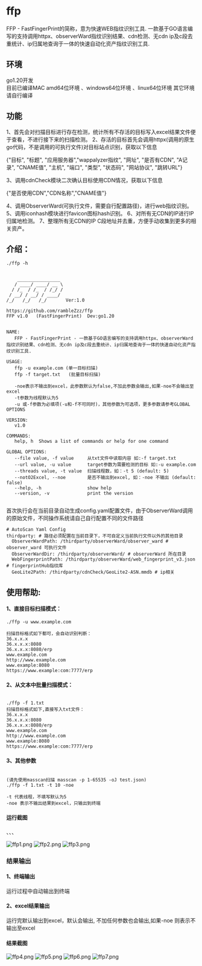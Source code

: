 # ffp
FFP - FastFingerPrint的简称，意为快速WEB指纹识别工具. 一款基于GO语言编写的支持调用httpx、observerWard指纹识别结果、cdn检测、无cdn ip及c段去重统计、ip归属地查询于一体的快速自动化资产指纹识别工具.

## 环境
go1.20开发  
目前已编译MAC amd64位环境 、windows64位环境 、linux64位环境
其它环境请自行编译

## 功能
1、首先会对扫描目标进行存在检测，统计所有不存活的目标写入excel结果文件便于查看，不进行接下来的扫描检测。
2、存活的目标首先会调用httpx(调用的原生go代码，不是调用的可执行文件)对目标站点识别，获取以下信息

 {"目标", "标题", "应用服务器","wappalyzer指纹", "网址", "是否有CDN", "A记录", "CNAME值", "主机", "端口", "类型", "状态码", "网站协议", "跳转URL"}
 
3、调用cdnCheck模块二次确认目标使用CDN情况，获取以下信息

 {"是否使用CDN","CDN名称","CNAME值"}
 
4、调用ObserverWard(可执行文件，需要自行配置路径)，进行web指纹识别。
5、调用iconhash模块进行favicon图标hash识别。
6、对所有无CDN的IP进行IP归属地检测。
7、整理所有无CDN的IP C段地址并去重，方便手动收集到更多的相关资产。


## 介绍：
```
./ffp -h


    ________________
   / ____/ ____/ __ \
  / /_  / /_  / /_/ /
 / __/ / __/ / ____/
/_/   /_/   /_/       Ver:1.0

https://github.com/rambleZzz/ffp
FFP v1.0   (FastFingerPrint)  Dev:go1.20


NAME:
   FFP - FastFingerPrint - 一款基于GO语言编写的支持调用httpx、observerWard指纹识别结果、cdn检测、无cdn ip及c段去重统计、ip归属地查询于一体的快速自动化资产指纹识别工具.

USAGE:
   ffp -u example.com (单一目标扫描)
   ffp -f target.txt   (批量目标扫描)

   -noe表示不输出到excel，此参数默认为false,不加此参数会输出,如果-noe不会输出至excel
   -t参数为线程默认为5
   -u 或-f参数为必填项(-u和-f不可同时)，其他参数为可选项，更多参数请参考GLOBAL OPTIONS

VERSION:
   v1.0

COMMANDS:
   help, h  Shows a list of commands or help for one command

GLOBAL OPTIONS:
   --file value, -f value     从txt文件中读取内容 如:-f target.txt
   --url value, -u value      target参数为需要检测的目标 如:-u example.com
   --threads value, -t value  扫描线程数，如：-t 5 (default: 5)
   --notO2Excel, --noe        是否不输出到excel, 如：-noe 不输出 (default: false)
   --help, -h                 show help
   --version, -v              print the version
 

```  
首次执行会在当前目录自动生成config.yaml配置文件，由于ObserverWard调用的原始文件，不同操作系统请自己自行配置不同的文件路径

```
# AutoScan Yaml Config
thirdparty: # 路径必须配置在当前目录下，不可自定义当前执行文件以外的其他目录
  ObserverWardPath: /thirdparty/observerWard/observer_ward # observer_ward 可执行文件
  ObserverWardDir: /thirdparty/observerWard/ # observerWard 所在目录
  WebFingerprintPath: /thirdparty/observerWard/web_fingerprint_v3.json # fingerprintHub指纹库
  GeoLite2Path: /thirdparty/cdnCheck/GeoLite2-ASN.mmdb # ip相关
 ``` 

## 使用帮助:
#### 1、直接目标扫描模式：  
```
./ffp -u www.example.com

扫描目标格式如下都可，会自动识别判断：  
36.x.x.x
36.x.x.x:8080
36.x.x.x:8080/erp
www.example.com
http://www.example.com
www.example:8080
https://www.example:com:7777/erp

```
#### 2、从文本中批量扫描模式：
````

./ffp -f 1.txt
扫描目标格式如下,直接写入txt文件：
36.x.x.x
36.x.x.x:8080
36.x.x.x:8080/erp
www.example.com
http://www.example.com
www.example:8080
https://www.example:com:7777/erp

````
#### 3、其他参数
```

(请先使用masscan扫描 masscan -p 1-65535 -oJ test.json)
./ffp -f 1.txt -t 10 -noe

-t 代表线程，不填写默认为5
-noe 表示不输出结果到excel，只输出到终端

````
#### 运行截图
、、、

![ffp1.png](https://github.com/rambleZzz/ffp/blob/main/images/ffp1.jpg) 
![ffp2.png](https://github.com/rambleZzz/ffp/blob/main/images/ffp2.jpg) 
![ffp3.png](https://github.com/rambleZzz/ffp/blob/main/images/ffp3.jpg) 

### 结果输出
#### 1、终端输出
运行过程中自动输出到终端
#### 2、excel结果输出
运行完默认输出到excel，默认会输出, 不加任何参数也会输出,如果-noe 则表示不输出至excel
#### 结果截图

![ffp4.png](https://github.com/rambleZzz/ffp/blob/main/images/ffp4.jpg) 
![ffp5.png](https://github.com/rambleZzz/ffp/blob/main/images/ffp5.jpg) 
![ffp6.png](https://github.com/rambleZzz/ffp/blob/main/images/ffp6.jpg) 
![ffp7.png](https://github.com/rambleZzz/ffp/blob/main/images/ffp7.jpg) 
